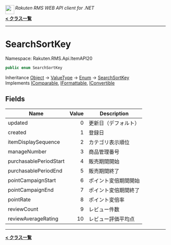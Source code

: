<img align="left" style="height: 2em;" src="https://webservice.rakuten.co.jp/favicon.ico"><em>Rakuten RMS WEB API client for .NET</em>

[**< クラス一覧**](./)
- - -

# SearchSortKey

Namespace: Rakuten.RMS.Api.ItemAPI20

```csharp
public enum SearchSortKey
```

Inheritance [Object](https://docs.microsoft.com/en-us/dotnet/api/system.object) → [ValueType](https://docs.microsoft.com/en-us/dotnet/api/system.valuetype) → [Enum](https://docs.microsoft.com/en-us/dotnet/api/system.enum) → [SearchSortKey](./rakuten.rms.api.itemapi20.searchsortkey)<br>
Implements [IComparable](https://docs.microsoft.com/en-us/dotnet/api/system.icomparable), [IFormattable](https://docs.microsoft.com/en-us/dotnet/api/system.iformattable), [IConvertible](https://docs.microsoft.com/en-us/dotnet/api/system.iconvertible)

## Fields

| Name | Value | Description |
| --- | --: | --- |
| updated | 0 | 更新日（デフォルト） |
| created | 1 | 登録日 |
| itemDisplaySequence | 2 | カテゴリ表示順位 |
| manageNumber | 3 | 商品管理番号 |
| purchasablePeriodStart | 4 | 販売期間開始 |
| purchasablePeriodEnd | 5 | 販売期間終了 |
| pointCampaignStart | 6 | ポイント変倍期間開始 |
| pointCampaignEnd | 7 | ポイント変倍期間終了 |
| pointRate | 8 | ポイント変倍率 |
| reviewCount | 9 | レビュー件数 |
| reviewAverageRating | 10 | レビュー評価平均点 |


- - -
[**< クラス一覧**](./)
